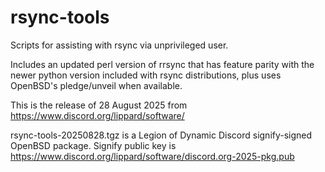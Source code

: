 # rsync-tools
Scripts for assisting with rsync via unprivileged user.

Includes an updated perl version of rrsync that has feature parity with the newer python version included with rsync distributions, plus uses OpenBSD's pledge/unveil when available.

This is the release of 28 August 2025 from https://www.discord.org/lippard/software/

rsync-tools-20250828.tgz is a Legion of Dynamic Discord signify-signed OpenBSD package. Signify public key is https://www.discord.org/lippard/software/discord.org-2025-pkg.pub
